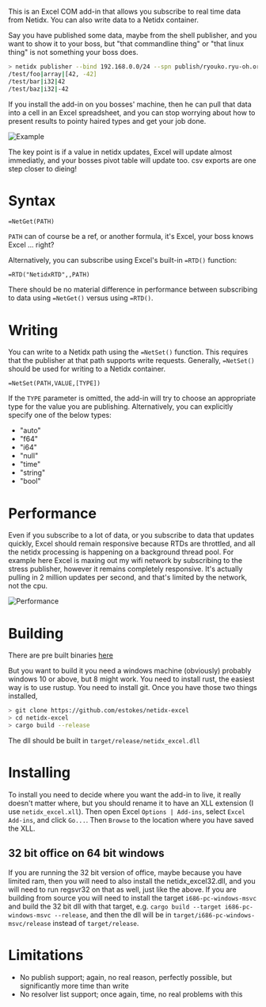This is an Excel COM add-in that allows you subscribe to real time data from Netidx. You can also write data to a Netidx container.

Say you have published some data, maybe from the shell publisher, and you want to show it to your boss, but "that commandline thing" or "that linux thing" is not something your boss does.
```bash
> netidx publisher --bind 192.168.0.0/24 --spn publish/ryouko.ryu-oh.org@RYU-OH.ORG
/test/foo|array|[42, -42]
/test/bar|i32|42
/test/baz|i32|-42
```

If you install the add-in on you bosses' machine, then he can pull that data into a cell in an Excel spreadsheet, and you can stop worrying about how to present results to pointy haired types and get your job done.

![Example](example.PNG)

The key point is if a value in netidx updates, Excel will update almost immediatly, and your bosses pivot table will update too. csv exports are one step closer to dieing!
# Syntax

```
=NetGet(PATH)
```

`PATH` can of course be a ref, or another formula, it's Excel, your boss knows Excel ... right?

Alternatively, you can subscribe using Excel's built-in `=RTD()` function:
```
=RTD("NetidxRTD",,PATH)
```
There should be no material difference in performance between subscribing to data using `=NetGet()` versus using `=RTD()`.

# Writing

You can write to a Netidx path using the `=NetSet()` function. This requires that the publisher at that path supports write requests. Generally, `=NetSet()` should be used for writing to a Netidx container.
```
=NetSet(PATH,VALUE,[TYPE])
```
If the `TYPE` parameter is omitted, the add-in will try to choose an appropriate type for the value you are publishing. Alternatively, you can explicitly specify one of the below types:
* "auto"
* "f64"
* "i64"
* "null"
* "time"
* "string"
* "bool"

# Performance 

Even if you subscribe to a lot of data, or you subscribe to data that updates quickly, Excel should remain responsive because RTDs are throttled, and all the netidx processing is happening on a background thread pool. For example here Excel is maxing out my wifi network by subscribing to the stress publisher, however it remains completely responsive. It's actually pulling in 2 million updates per second, and that's limited by the network, not the cpu.

![Performance](perf.PNG)

# Building

There are pre built binaries [here](https://github.com/estokes/netidx-excel/releases/tag/0.1.4)

But you want to build it you need a windows machine (obviously) probably windows 10 or above, but 8 might work. You need to install rust, the easiest way is to use rustup. You need to install git. Once you have those two things installed,

```bash
> git clone https://github.com/estokes/netidx-excel
> cd netidx-excel
> cargo build --release
```

The dll should be built in `target/release/netidx_excel.dll`

# Installing

To install you need to decide where you want the add-in to live, it really doesn't matter where, but you should rename it to have an XLL extension (I use `netidx_excel.xll`). Then open Excel `Options | Add-ins`, select `Excel Add-ins`, and click `Go...`. Then `Browse` to the location where you have saved the XLL.

## 32 bit office on 64 bit windows

If you are running the 32 bit version of office, maybe because you have limited ram, then you will need to also install the netidx_excel32.dll, and you will need to run regsvr32 on that as well, just like the above. If you are building from source you will need to install the target `i686-pc-windows-msvc` and build the 32 bit dll with that target, e.g. `cargo build --target i686-pc-windows-msvc --release`, and then the dll will be in `target/i686-pc-windows-msvc/release` instead of `target/release`.

# Limitations

- No publish support; again, no real reason, perfectly possible, but significantly more time than write
- No resolver list support; once again, time, no real problems with this
